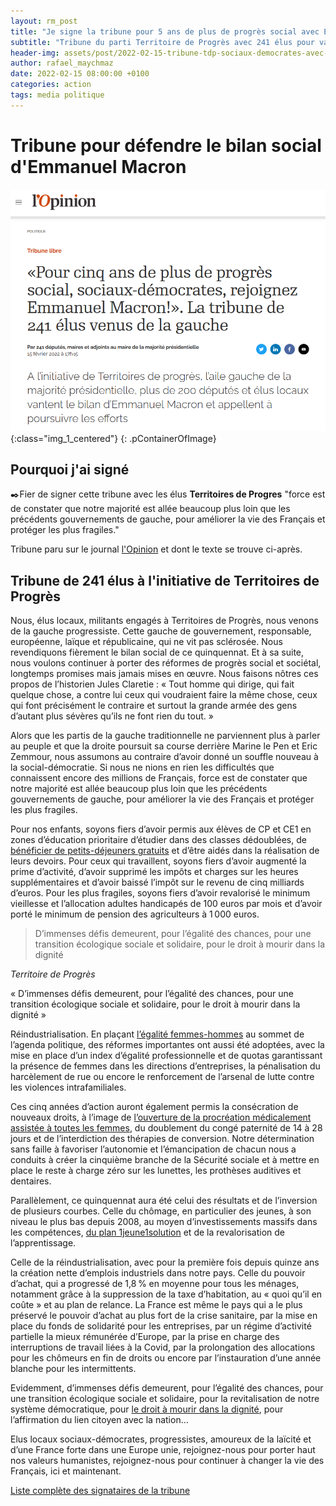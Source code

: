 ```yaml
---
layout: rm_post
title: "Je signe la tribune pour 5 ans de plus de progrès social avec Emmanuel Macron"
subtitle: "Tribune du parti Territoire de Progrès avec 241 élus pour valoriser le bilan du président et appeler les sociaux-démocrates à rejoindre majorité présidentielle."
header-img: assets/post/2022-02-15-tribune-tdp-sociaux-democrates-avec-macron/thumbnail.png
author: rafael_maychmaz
date: 2022-02-15 08:00:00 +0100
categories: action 
tags: media politique
---
```


# Tribune pour défendre le bilan social d'Emmanuel Macron

![texte alternatif à l'image](/assets/post/2022-02-15-tribune-tdp-sociaux-democrates-avec-macron/thumbnail.png "Description de l info-bulle image"){:class="img_1_centered"}
{: .pContainerOfImage}
<br>

## Pourquoi j'ai signé

✒️Fier de signer cette tribune avec les élus **Territoires de Progres** "force est de constater que notre majorité est allée beaucoup plus loin que les précédents gouvernements de gauche, pour améliorer la vie des Français et protéger les plus fragiles."

Tribune paru sur le journal [l'Opinion](https://www.lopinion.fr/politique/pour-cinq-ans-de-plus-de-progres-social-sociaux-democrates-rejoignez-emmanuel-macron-la-tribune-de-241-elus-venus-de-la-gauche) et dont le texte se trouve ci-après.
 
## Tribune de 241 élus à l'initiative de Territoires de Progrès

Nous, élus locaux, militants engagés à Territoires de Progrès, nous venons de la gauche progressiste. Cette gauche de gouvernement, responsable, européenne, laïque et républicaine, qui ne vit pas sclérosée. Nous revendiquons fièrement le bilan social de ce quinquennat. Et à sa suite, nous voulons continuer à porter des réformes de progrès social et sociétal, longtemps promises mais jamais mises en œuvre. Nous faisons nôtres ces propos de l’historien Jules Claretie : « Tout homme qui dirige, qui fait quelque chose, a contre lui ceux qui voudraient faire la même chose, ceux qui font précisément le contraire et surtout la grande armée des gens d’autant plus sévères qu’ils ne font rien du tout. »

Alors que les partis de la gauche traditionnelle ne parviennent plus à parler au peuple et que la droite poursuit sa course derrière Marine le Pen et Eric Zemmour, nous assumons au contraire d’avoir donné un souffle nouveau à la social-démocratie. Si nous ne nions en rien les difficultés que connaissent encore des millions de Français, force est de constater que notre majorité est allée beaucoup plus loin que les précédents gouvernements de gauche, pour améliorer la vie des Français et protéger les plus fragiles.

Pour nos enfants, soyons fiers d’avoir permis aux élèves de CP et CE1 en zones d’éducation prioritaire d’étudier dans des classes dédoublées, de [bénéficier de petits-déjeuners gratuits](https://www.lopinion.fr/economie/emmanuel-macron-travaille-son-capital-jeunesse) et d’être aidés dans la réalisation de leurs devoirs. Pour ceux qui travaillent, soyons fiers d’avoir augmenté la prime d’activité, d’avoir supprimé les impôts et charges sur les heures supplémentaires et d’avoir baissé l’impôt sur le revenu de cinq milliards d’euros. Pour les plus fragiles, soyons fiers d’avoir revalorisé le minimum vieillesse et l’allocation adultes handicapés de 100 euros par mois et d’avoir porté le minimum de pension des agriculteurs à 1 000 euros.


<div class="quote1">
<blockquote>D’immenses défis demeurent, pour l’égalité des chances, pour une transition écologique sociale et solidaire, pour le droit à mourir dans la dignité</blockquote>
<cite>Territoire de Progrès</cite>
</div>

« D’immenses défis demeurent, pour l’égalité des chances, pour une transition écologique sociale et solidaire, pour le droit à mourir dans la dignité »


Réindustrialisation. En plaçant [l’égalité femmes-hommes](https://www.lopinion.fr/theme/egalite-femmes-hommes) au sommet de l’agenda politique, des réformes importantes ont aussi été adoptées, avec la mise en place d’un index d’égalité professionnelle et de quotas garantissant la présence de femmes dans les directions d’entreprises, la pénalisation du harcèlement de rue ou encore le renforcement de l’arsenal de lutte contre les violences intrafamiliales.

Ces cinq années d’action auront également permis la consécration de nouveaux droits, à l’image de [l’ouverture de la procréation médicalement assistée à toutes les femmes](https://www.lopinion.fr/politique/pma-pour-toutes-la-loi-definitivement-adoptee), du doublement du congé paternité de 14 à 28 jours et de l’interdiction des thérapies de conversion. Notre détermination sans faille à favoriser l’autonomie et l’émancipation de chacun nous a conduits à créer la cinquième branche de la Sécurité sociale et à mettre en place le reste à charge zéro sur les lunettes, les prothèses auditives et dentaires.

Parallèlement, ce quinquennat aura été celui des résultats et de l’inversion de plusieurs courbes. Celle du chômage, en particulier des jeunes, à son niveau le plus bas depuis 2008, au moyen d’investissements massifs dans les compétences, [du plan 1jeune1solution](https://www.lopinion.fr/economie/contrat-engagement-jeune-la-fin-dun-gachis-francais) et de la revalorisation de l’apprentissage.

Celle de la réindustrialisation, avec pour la première fois depuis quinze ans la création nette d’emplois industriels dans notre pays. Celle du pouvoir d’achat, qui a progressé de 1,8 % en moyenne pour tous les ménages, notamment grâce à la suppression de la taxe d’habitation, au « quoi qu’il en coûte » et au plan de relance. La France est même le pays qui a le plus préservé le pouvoir d’achat au plus fort de la crise sanitaire, par la mise en place du fonds de solidarité pour les entreprises, par un régime d’activité partielle la mieux rémunérée d’Europe, par la prise en charge des interruptions de travail liées à la Covid, par la prolongation des allocations pour les chômeurs en fin de droits ou encore par l’instauration d’une année blanche pour les intermittents.

Evidemment, d’immenses défis demeurent, pour l’égalité des chances, pour une transition écologique sociale et solidaire, pour la revitalisation de notre système démocratique, pour [le droit à mourir dans la dignité](https://www.lopinion.fr/politique/les-militants-de-leuthanasie-jouent-sur-nos-peurs-et-notre-ignorance-de-la-medecine), pour l’affirmation du lien citoyen avec la nation…

Elus locaux sociaux-démocrates, progressistes, amoureux de la laïcité et d’une France forte dans une Europe unie, rejoignez-nous pour porter haut nos valeurs humanistes, rejoignez-nous pour continuer à changer la vie des Français, ici et maintenant.

[Liste complète des signataires de la tribune](https://www.lopinion.fr/politique/pour-cinq-ans-de-plus-de-progres-social-sociaux-democrates-rejoignez-emmanuel-macron-la-tribune-de-241-elus-venus-de-la-gauche)

